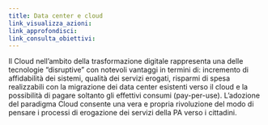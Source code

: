 ```yaml
---
title: Data center e cloud
link_visualizza_azioni:
link_approfondisci:
link_consulta_obiettivi:
---
```


Il Cloud nell’ambito della trasformazione digitale rappresenta una delle
tecnologie “disruptive” con notevoli vantaggi in termini di: incremento di
affidabilità dei sistemi, qualità dei servizi erogati, risparmi di spesa
realizzabili con la migrazione dei data center esistenti verso il cloud e la
possibilità di pagare soltanto gli effettivi consumi (pay-per-use). L’adozione
del paradigma Cloud consente una vera e propria rivoluzione del modo di pensare
i processi di erogazione dei servizi della PA verso i cittadini.

